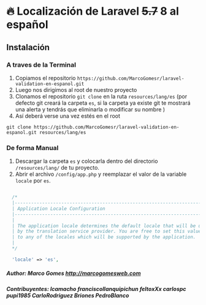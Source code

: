 # 🔥 Localización de Laravel ~~5.7~~ 8 al español          

## Instalación

### A traves de la Terminal

1. Copiamos el repositorio `https://github.com/MarcoGomesr/laravel-validation-en-espanol.git`
2. Luego nos dirigimos al root de nuestro proyecto
3. Clonamos el repositorio `git clone` en la ruta `resources/lang/es` (por defecto git creará la carpeta `es`, si la carpeta ya existe git te mostrará una alerta y tendrás que eliminarla o modificar su nombre )
4. Así deberá verse una vez estés en el root 
 
``` git clone https://github.com/MarcoGomesr/laravel-validation-en-espanol.git resources/lang/es ```


### De forma Manual

1. Descargar la carpeta `es` y colocarla dentro del directorio `/resources/lang/` de tu proyecto.
2. Abrir el archivo `/config/app.php` y reemplazar el valor de la variable `locale` por `es`.

```php

  /*
  |--------------------------------------------------------------------------
  | Application Locale Configuration
  |--------------------------------------------------------------------------
  |
  | The application locale determines the default locale that will be used
  | by the translation service provider. You are free to set this value
  | to any of the locales which will be supported by the application.
  |
  */

  'locale' => 'es',

```

##### Author: Marco Gomes <http://marcogomesweb.com>
##### Contribuyentes: lcamacho franciscollanquipichun feltoxXx carlospc pupi1985 CarloRodriguez Briones PedroBlanco
